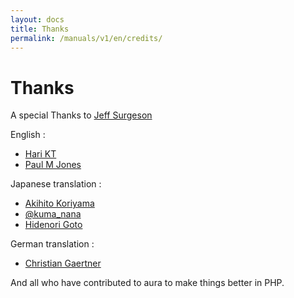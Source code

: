 ```yaml
---
layout: docs
title: Thanks
permalink: /manuals/v1/en/credits/
---
```


# Thanks #

A special Thanks to [Jeff Surgeson](https://github.com/jsurgeson)

English : 

* [Hari KT](http://harikt.com/)
* [Paul M Jones](http://paul-m-jones.com/)

Japanese translation : 

* [Akihito Koriyama](https://github.com/koriym)
* [@kuma_nana](https://github.com/kumamidori)
* [Hidenori Goto](https://github.com/hidenorigoto)

German translation :

* [Christian Gaertner](https://github.com/ChristianGaertner)

And all who have contributed to aura to make things better in PHP.
